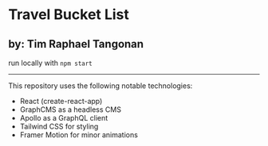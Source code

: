# Travel Bucket List
by: Tim Raphael Tangonan
---

run locally with `npm start`

---
This repository uses the following notable technologies:
- React (create-react-app)
- GraphCMS as a headless CMS
- Apollo as a GraphQL client
- Tailwind CSS for styling
- Framer Motion for minor animations
